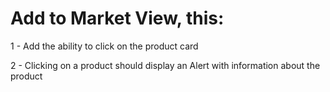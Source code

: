 # Add to Market View, this:

1 - Add the ability to click on the product card

2 - Clicking on a product should display an Alert with information about the product
